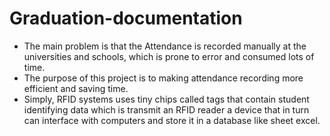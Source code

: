 # Graduation-documentation
- The main problem is that the Attendance is recorded manually at the universities and schools, which is prone to error and consumed lots of time.
- The purpose of this project is to making attendance recording more efficient and saving time.
- Simply, RFID systems uses tiny chips called tags that contain student identifying data which is transmit an RFID reader a device that in turn can interface with computers and store it in a database like sheet excel.
